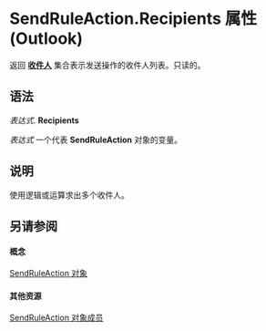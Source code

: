 
# SendRuleAction.Recipients 属性 (Outlook)

返回 **[收件人](774f56b7-4de8-9584-60cd-4fbf361f4c85.md)** 集合表示发送操作的收件人列表。只读的。


## 语法

 _表达式_. **Recipients**

 _表达式_ 一个代表 **SendRuleAction** 对象的变量。


## 说明

使用逻辑或运算求出多个收件人。


## 另请参阅


#### 概念


[SendRuleAction 对象](4ea8f519-8bb3-b0bf-9742-8a492e7ffff7.md)
#### 其他资源


[SendRuleAction 对象成员](ccc00852-8656-56c9-f438-d228b1102d88.md)